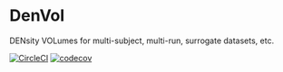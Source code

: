 # DenVol
DENsity VOLumes for multi-subject, multi-run, surrogate datasets, etc.

[![CircleCI](https://circleci.com/gh/eurunuela/denvol.svg?style=shield)](https://circleci.com/gh/eurunuela/denvol)
[![codecov](https://codecov.io/gh/eurunuela/denvol/branch/main/graph/badge.svg?token=o4QhYt5i9u)](https://codecov.io/gh/eurunuela/denvol)
